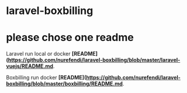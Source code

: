 # laravel-boxbilling
# please chose one readme

Laravel run local or docker **[README](https://github.com/nurefendi/laravel-boxbilling/blob/master/laravel-vuejs/README.md**.

Boxbilling run docker **[README](https://github.com/nurefendi/laravel-boxbilling/blob/master/boxbilling/README.md**.
